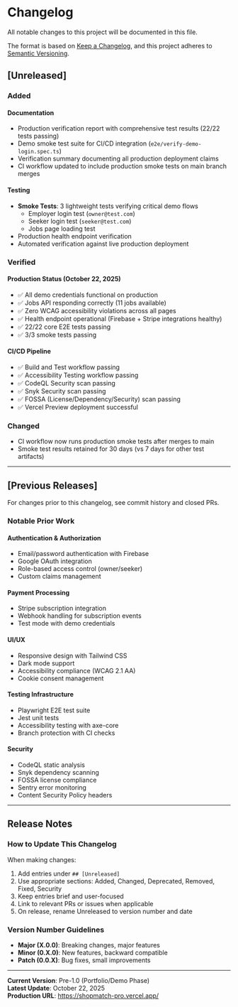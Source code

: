 # Changelog

All notable changes to this project will be documented in this file.

The format is based on [Keep a Changelog](https://keepachangelog.com/en/1.0.0/),
and this project adheres to [Semantic Versioning](https://semver.org/spec/v2.0.0.html).

## [Unreleased]

### Added

#### Documentation
- Production verification report with comprehensive test results (22/22 tests passing)
- Demo smoke test suite for CI/CD integration (`e2e/verify-demo-login.spec.ts`)
- Verification summary documenting all production deployment claims
- CI workflow updated to include production smoke tests on main branch merges

#### Testing
- **Smoke Tests**: 3 lightweight tests verifying critical demo flows
  - Employer login test (`owner@test.com`)
  - Seeker login test (`seeker@test.com`)
  - Jobs page loading test
- Production health endpoint verification
- Automated verification against live production deployment

### Verified

#### Production Status (October 22, 2025)
- ✅ All demo credentials functional on production
- ✅ Jobs API responding correctly (11 jobs available)
- ✅ Zero WCAG accessibility violations across all pages
- ✅ Health endpoint operational (Firebase + Stripe integrations healthy)
- ✅ 22/22 core E2E tests passing
- ✅ 3/3 smoke tests passing

#### CI/CD Pipeline
- ✅ Build and Test workflow passing
- ✅ Accessibility Testing workflow passing  
- ✅ CodeQL Security scan passing
- ✅ Snyk Security scan passing
- ✅ FOSSA (License/Dependency/Security) scan passing
- ✅ Vercel Preview deployment successful

### Changed
- CI workflow now runs production smoke tests after merges to main
- Smoke test results retained for 30 days (vs 7 days for other test artifacts)

---

## [Previous Releases]

For changes prior to this changelog, see commit history and closed PRs.

### Notable Prior Work

#### Authentication & Authorization
- Email/password authentication with Firebase
- Google OAuth integration
- Role-based access control (owner/seeker)
- Custom claims management

#### Payment Processing
- Stripe subscription integration
- Webhook handling for subscription events
- Test mode with demo credentials

#### UI/UX
- Responsive design with Tailwind CSS
- Dark mode support
- Accessibility compliance (WCAG 2.1 AA)
- Cookie consent management

#### Testing Infrastructure
- Playwright E2E test suite
- Jest unit tests
- Accessibility testing with axe-core
- Branch protection with CI checks

#### Security
- CodeQL static analysis
- Snyk dependency scanning
- FOSSA license compliance
- Sentry error monitoring
- Content Security Policy headers

---

## Release Notes

### How to Update This Changelog

When making changes:

1. Add entries under `## [Unreleased]`
2. Use appropriate sections: Added, Changed, Deprecated, Removed, Fixed, Security
3. Keep entries brief and user-focused
4. Link to relevant PRs or issues when applicable
5. On release, rename Unreleased to version number and date

### Version Number Guidelines

- **Major (X.0.0)**: Breaking changes, major features
- **Minor (0.X.0)**: New features, backward compatible
- **Patch (0.0.X)**: Bug fixes, small improvements

---

**Current Version**: Pre-1.0 (Portfolio/Demo Phase)  
**Latest Update**: October 22, 2025  
**Production URL**: https://shopmatch-pro.vercel.app/
